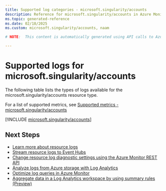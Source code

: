 ```yaml
---
title: Supported log categories - microsoft.singularity/accounts
description: Reference for microsoft.singularity/accounts in Azure Monitor Logs.
ms.topic: generated-reference
ms.date: 02/18/2025
ms.custom: microsoft.singularity/accounts, naam

# NOTE:  This content is automatically generated using API calls to Azure. Any edits made on these files will be overwritten in the next run of the script. 

---
```





# Supported logs for microsoft.singularity/accounts  
The following table lists the types of logs available for the microsoft.singularity/accounts resource type.
  
  
  
For a list of supported metrics, see [Supported metrics - microsoft.singularity/accounts](../supported-metrics/microsoft-singularity-accounts-metrics.md)  
  

  
[!INCLUDE [microsoft.singularity/accounts](~/reusable-content/ce-skilling/azure/includes/azure-monitor/reference/logs/microsoft-singularity-accounts-logs-include.md)]  
  

## Next Steps

* [Learn more about resource logs](/azure/azure-monitor/essentials/platform-logs-overview)
* [Stream resource logs to Event Hubs](/azure/azure-monitor/essentials/resource-logs#send-to-azure-event-hubs)
* [Change resource log diagnostic settings using the Azure Monitor REST API](/rest/api/monitor/diagnosticsettings)
* [Analyze logs from Azure storage with Log Analytics](/azure/azure-monitor/essentials/resource-logs#send-to-log-analytics-workspace)
* [Optimize log queries in Azure Monitor](/azure/azure-monitor/logs/query-optimization)
* [Aggregate data in a Log Analytics workspace by using summary rules (Preview)](/azure/azure-monitor/logs/summary-rules)
